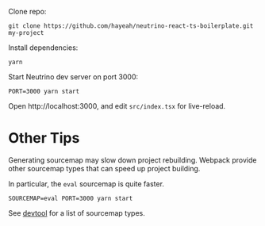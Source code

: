 
Clone repo:

```
git clone https://github.com/hayeah/neutrino-react-ts-boilerplate.git my-project
```

Install dependencies:

```
yarn
```

Start Neutrino dev server on port 3000:

```
PORT=3000 yarn start
```

Open http://localhost:3000, and edit `src/index.tsx` for live-reload.

# Other Tips

Generating sourcemap may slow down project rebuilding. Webpack provide other sourcemap types that can speed up project building.

In particular, the `eval` sourcemap is quite faster.

```
SOURCEMAP=eval PORT=3000 yarn start
```

See [devtool](https://webpack.js.org/configuration/devtool/#devtool`) for a list of sourcemap types.